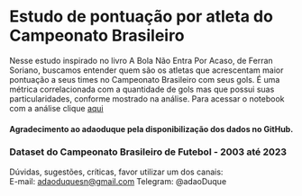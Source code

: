 # Estudo de pontuação por atleta do Campeonato Brasileiro
Nesse estudo inspirado no livro A Bola Não Entra Por Acaso, de Ferran Soriano, buscamos entender quem são os atletas que acrescentam maior pontuação a seus times no Campeonato Brasileiro com seus gols. É uma métrica correlacionada com a quantidade de gols mas que possui suas particularidades, conforme mostrado na análise.
Para acessar o notebook com a análise clique [aqui](https://github.com/rosakavalco/CampeonatoBrasileiro_PontuacaoPorJogador/blob/master/Analise_Nova/Estudo%20Pontua%C3%A7%C3%A3o%20por%20Jogador.ipynb)



#### Agradecimento ao adaoduque pela disponibilização dos dados no GitHub.
### Dataset do Campeonato Brasileiro de Futebol - 2003 até 2023
Dúvidas, sugestões, críticas, favor utilizar um dos canais:  
E-mail: adaoduquesn@gmail.com
Telegram: @adaoDuque
